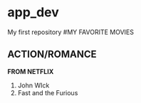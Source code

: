 # app_dev
My first repository
#MY FAVORITE MOVIES
## ACTION/ROMANCE

**FROM NETFLIX**
1. John WIck
2. Fast and the Furious
